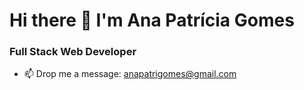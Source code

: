# Hi there 👋 I'm Ana Patrícia Gomes
### Full Stack Web Developer

- 📫 Drop me a message: anapatrigomes@gmail.com
